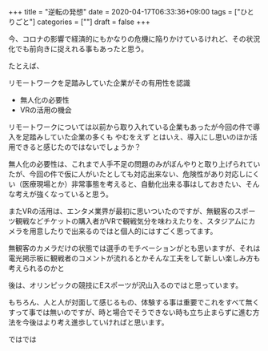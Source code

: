 +++
title = "逆転の発想"
date = 2020-04-17T06:33:36+09:00
tags = ["ひとりごと"]
categories = [""]
draft = false
+++

今、コロナの影響で経済的にもかなりの危機に陥りかけているけれど、その状況化でも前向きに捉えれる事もあったと思う。

たとえば、

リモートワークを足踏みしていた企業がその有用性を認識

* 無人化の必要性
* VRの活用の機会

リモートワークについては以前から取り入れている企業もあったが今回の件で導入を足踏みしていた企業の多くも やむをえず とはいえ、導入にし思いのほか活用できると感じたのではないでしょうか？

無人化の必要性は、これまで人手不足の問題のみがぼんやりと取り上げられていたが、今回の件で仮に人がいたとしても対応出来ない、危険性があり対応しにくい（医療現場とか）非常事態を考えると、自動化出来る事はしておきたい、そんな考えが強くなっていると思う。

またVRの活用は、エンタメ業界が最初に思いついたのですが、無観客のスポーツ観戦などチケットの購入者がVRで観戦気分を味わえたりを、スタジアムにカメラを用意したりで出来るのではと個人的にはすごく思ってます。

無観客のカメラだけの状態では選手のモチベーションがとも思いますが、それは電光掲示板に観戦者のコメントが流れるとかそんな工夫をして新しい楽しみ方も考えられるのかと

後は、オリンピックの競技にEスポーツが沢山入るのではと思っています。

もちろん、人と人が対面して感じるもの、体験する事は重要でこれをすべて無くすって事では無いのですが、時と場合でそうできない時も立ち止まらずに進む方法を今後はより考え進歩していければと思います。

ではでは
